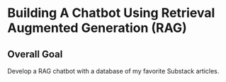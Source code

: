 # Building A Chatbot Using Retrieval Augmented Generation (RAG)
## Overall Goal
Develop a RAG chatbot with a database of my favorite Substack articles.
